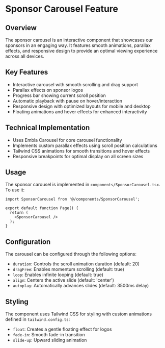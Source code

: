 # Sponsor Carousel Feature

## Overview
The sponsor carousel is an interactive component that showcases our sponsors in an engaging way. It features smooth animations, parallax effects, and responsive design to provide an optimal viewing experience across all devices.

## Key Features
- Interactive carousel with smooth scrolling and drag support
- Parallax effects on sponsor logos
- Progress bar showing current scroll position
- Automatic playback with pause on hover/interaction
- Responsive design with optimized layouts for mobile and desktop
- Floating animations and hover effects for enhanced interactivity

## Technical Implementation
- Uses Embla Carousel for core carousel functionality
- Implements custom parallax effects using scroll position calculations
- Tailwind CSS animations for smooth transitions and hover effects
- Responsive breakpoints for optimal display on all screen sizes

## Usage
The sponsor carousel is implemented in `components/SponsorCarousel.tsx`. To use it:

```tsx
import SponsorCarousel from '@/components/SponsorCarousel';

export default function Page() {
  return (
    <SponsorCarousel />
  );
}
```

## Configuration
The carousel can be configured through the following options:

- `duration`: Controls the scroll animation duration (default: 20)
- `dragFree`: Enables momentum scrolling (default: true)
- `loop`: Enables infinite looping (default: true)
- `align`: Centers the active slide (default: 'center')
- `autoplay`: Automatically advances slides (default: 3500ms delay)

## Styling
The component uses Tailwind CSS for styling with custom animations defined in `tailwind.config.ts`:
- `float`: Creates a gentle floating effect for logos
- `fade-in`: Smooth fade-in transition
- `slide-up`: Upward sliding animation
